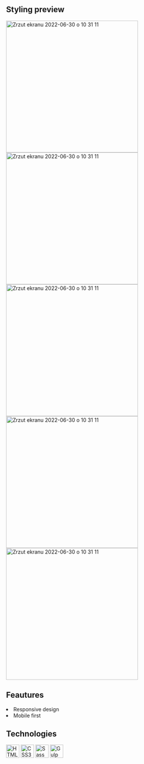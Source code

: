 ## Styling preview
<img width="360" alt="Zrzut ekranu 2022-06-30 o 10 31 11" src="https://user-images.githubusercontent.com/94534923/177100223-fe195bcc-89bd-479c-b3b1-54a5f69eb693.png">
<img width="360" alt="Zrzut ekranu 2022-06-30 o 10 31 11" src="https://user-images.githubusercontent.com/94534923/177100209-2cea0983-d6bb-4a33-ac53-a89acb1c9cbf.png">

<img width="360" alt="Zrzut ekranu 2022-06-30 o 10 31 11" src="https://user-images.githubusercontent.com/94534923/177100241-25171a0c-f11c-44ac-8115-1664880d650e.png">
<img width="360" alt="Zrzut ekranu 2022-06-30 o 10 31 11" src="https://user-images.githubusercontent.com/94534923/177100243-c62e0fc9-96a8-4792-bf30-72be2e26f444.png">
<img width="360" alt="Zrzut ekranu 2022-06-30 o 10 31 11" src="https://user-images.githubusercontent.com/94534923/177100244-c700a96e-0e50-4873-825c-759de7ead986.png">



## Feautures
<li>Responsive design</li>
<li>Mobile first</li>

## Technologies
<a href="https://developer.mozilla.org/en-US/docs/Glossary/HTML5" target="_blank" rel="noreferrer"><img src="https://raw.githubusercontent.com/danielcranney/readme-generator/main/public/icons/skills/html5-colored.svg" width="36" height="36" alt="HTML5" /></a>
  <a href="https://www.w3.org/TR/CSS/#css" target="_blank" rel="noreferrer"><img src="https://raw.githubusercontent.com/danielcranney/readme-generator/main/public/icons/skills/css3-colored.svg" width="36" height="36" alt="CSS3" /></a>
<a href="https://sass-lang.com/" target="_blank" rel="noreferrer"><img src="https://raw.githubusercontent.com/danielcranney/readme-generator/main/public/icons/skills/sass-colored.svg" width="36" height="36" alt="Sass" /></a>
<a href="https://gulpjs.com/"><img src="https://user-images.githubusercontent.com/94534923/176650830-ffa1aba0-6173-4a47-a5ba-4ce0e2bb3a72.png" width="36" height="36" alt="Gulp"/></a>
